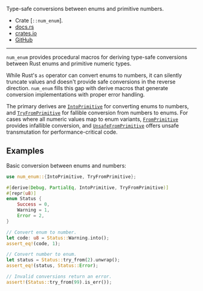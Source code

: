 Type-safe conversions between enums and primitive numbers.

- Crate [`::num_enum`].
- [docs.rs](https://docs.rs/num_enum)
- [crates.io](https://crates.io/crates/num_enum)
- [GitHub](https://github.com/illicitonion/num_enum)

---

`num_enum` provides procedural macros for deriving type-safe conversions
between Rust enums and primitive numeric types.

While Rust's `as` operator can convert enums to numbers,
it can silently truncate values and doesn't provide safe conversions
in the reverse direction.
`num_enum` fills this gap with derive macros that generate
conversion implementations with proper error handling.

The primary derives are [`IntoPrimitive`] for converting enums to numbers,
and [`TryFromPrimitive`] for fallible conversion from numbers to enums.
For cases where all numeric values map to enum variants,
[`FromPrimitive`] provides infallible conversion,
and [`UnsafeFromPrimitive`] offers unsafe transmutation for performance-critical code.

## Examples

Basic conversion between enums and numbers:

```rust
use num_enum::{IntoPrimitive, TryFromPrimitive};

#[derive(Debug, PartialEq, IntoPrimitive, TryFromPrimitive)]
#[repr(u8)]
enum Status {
    Success = 0,
    Warning = 1,
    Error = 2,
}

// Convert enum to number.
let code: u8 = Status::Warning.into();
assert_eq!(code, 1);

// Convert number to enum.
let status = Status::try_from(2).unwrap();
assert_eq!(status, Status::Error);

// Invalid conversions return an error.
assert!(Status::try_from(99).is_err());
```

[`IntoPrimitive`]: https://docs.rs/num_enum/latest/num_enum/derive.IntoPrimitive.html
[`TryFromPrimitive`]: https://docs.rs/num_enum/latest/num_enum/derive.TryFromPrimitive.html
[`FromPrimitive`]: https://docs.rs/num_enum/latest/num_enum/derive.FromPrimitive.html
[`UnsafeFromPrimitive`]: https://docs.rs/num_enum/latest/num_enum/derive.UnsafeFromPrimitive.html
